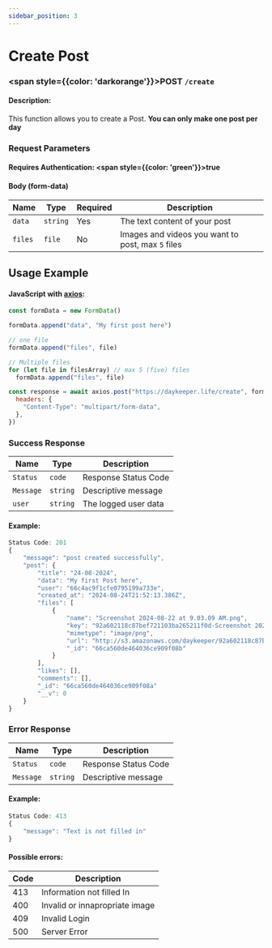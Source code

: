```yaml
---
sidebar_position: 3
---
```


# Create Post

### <span style={{color: 'darkorange'}}>POST</span> `/create`

#### Description:

This function allows you to create a Post. <strong>You can only make one post per day</strong>

### Request Parameters

#### Requires Authentication: <span style={{color: 'green'}}>true</span>

#### Body (form-data)

| Name    | Type     | Required | Description                                       |
| ------- | -------- | -------- | ------------------------------------------------- |
| `data`  | `string` | Yes      | The text content of your post                     |
| `files` | `file`   | No       | Images and videos you want to post, max `5` files |

## Usage Example

#### JavaScript with <a href="https://axios-http.com/docs/intro">axios</a>:

```javascript
const formData = new FormData()

formData.append("data", "My first post here")

// one file
formData.append("files", file)

// Multiple files
for (let file in filesArray) // max 5 (five) files
  formData.append("files", file)

const response = await axios.post("https://daykeeper.life/create", formData, {
  headers: {
    "Content-Type": "multipart/form-data",
  },
})
```

### Success Response

| Name      | Type     | Description          |
| --------- | -------- | -------------------- |
| `Status`  | `code`   | Response Status Code |
| `Message` | `string` | Descriptive message  |
| `user`    | `string` | The logged user data |

#### Example:

```javascript
Status Code: 201
{
    "message": "post created successfully",
    "post": {
        "title": "24-08-2024",
        "data": "My first Post here",
        "user": "66c4ac9f1cfe0795199a733e",
        "created_at": "2024-08-24T21:52:13.386Z",
        "files": [
            {
                "name": "Screenshot 2024-08-22 at 9.03.09 AM.png",
                "key": "92a602118c87bef721103ba265211f0d-Screenshot 2024-08-22 at 9.03.09 AM.png",
                "mimetype": "image/png",
                "url": "http://s3.amazonaws.com/daykeeper/92a602118c87bef721103ba265211f0d-Screenshot%202024-08-22%20at%209.03.09%E2%80%AFAM.png",
                "_id": "66ca560de464036ce909f08b"
            }
        ],
        "likes": [],
        "comments": [],
        "_id": "66ca560de464036ce909f08a"
        "__v": 0
    }
}
```

### Error Response

| Name      | Type     | Description          |
| --------- | -------- | -------------------- |
| `Status`  | `code`   | Response Status Code |
| `Message` | `string` | Descriptive message  |

#### Example:

```javascript
Status Code: 413
{
    "message": "Text is not filled in"
}
```

#### Possible errors:

| Code | Description                    |
| ---- | ------------------------------ |
| 413  | Information not filled In      |
| 400  | Invalid or innapropriate image |
| 409  | Invalid Login                  |
| 500  | Server Error                   |
